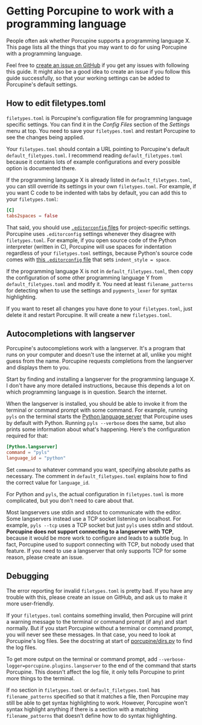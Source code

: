 # Getting Porcupine to work with a programming language

People often ask whether Porcupine supports a programming language X.
This page lists all the things that you may want to do for using Porcupine with a programming language.

Feel free to [create an issue on GitHub](https://github.com/Akuli/porcupine/issues/new)
if you get any issues with following this guide.
It might also be a good idea to create an issue if you follow this guide successfully,
so that your working settings can be added to Porcupine's default settings.


## How to edit filetypes.toml

`filetypes.toml` is Porcupine's configuration file for programming language specific settings.
You can find it in the *Config Files* section of the *Settings* menu at top.
You need to save your `filetypes.toml` and restart Porcupine to see the changes being applied.

Your `filetypes.toml` should contain a URL pointing to Porcupine's default `default_filetypes.toml`.
I recommend reading `default_filetypes.toml` because
it contains lots of example configurations and
every possible option is documented there.

If the programming language X is already listed in `default_filetypes.toml`,
you can still override its settings in your own `filetypes.toml`.
For example, if you want C code to be indented with tabs by default,
you can add this to your `filetypes.toml`:

```toml
[C]
tabs2spaces = false
```

That said, you should use [`.editorconfig` files](https://editorconfig.org/) for project-specific settings.
Porcupine uses `.editorconfig` settings whenever they disagree with `filetypes.toml`.
For example, if you open source code of the Python interpreter (written in C),
Porcupine will use spaces for indentation regardless of your `filetypes.toml` settings,
because Python's source code comes with
[this `.editorconfig` file](https://github.com/python/cpython/blob/main/.editorconfig)
that sets `indent_style = space`.

If the programming language X is not in `default_filetypes.toml`,
then copy the configuration of some other programming language Y from `default_filetypes.toml`
and modify it.
You need at least `filename_patterns` for detecting when to use the settings
and `pygments_lexer` for syntax highlighting.

If you want to reset all changes you have done to your `filetypes.toml`, just delete it
and restart Porcupine. It will create a new `filetypes.toml`.


## Autocompletions with langserver

Porcupine's autocompletions work with a langserver.
It's a program that runs on your computer and doesn't use the internet at all,
unlike you might guess from the name.
Porcupine requests completions from the langserver and displays them to you.

Start by finding and installing a langserver for the programming language X.
I don't have any more detailed instructions, because this depends a lot on which programming language is in question.
Search the internet.

When the langserver is installed, you should be able to invoke it from the terminal or command prompt with some command.
For example, running `pyls` on the terminal starts the
[Python language server](https://github.com/palantir/python-language-server)
that Porcupine uses by default with Python.
Running `pyls --verbose` does the same, but also prints some information about what's happening.
Here's the configuration required for that:

```toml
[Python.langserver]
command = "pyls"
language_id = "python"
```

Set `command` to whatever command you want, specifying absolute paths as necessary.
The comment in `default_filetypes.toml` explains how to find the correct value for `language_id`.

For Python and `pyls`, the actual configuration in `filetypes.toml` is more complicated, but you don't need to care about that.

Most langservers use stdin and stdout to communicate with the editor.
Some langservers instead use a TCP socket listening on localhost.
For example, `pyls --tcp` uses a TCP socket but just `pyls` uses stdin and stdout.
**Porcupine does not support connecting to a langserver with TCP**,
because it would be more work to configure and leads to a subtle bug.
In fact, Porcupine used to support connecting with TCP, but nobody used that feature.
If you need to use a langserver that only supports TCP for some reason, please create an issue.


## Debugging

The error reporting for invalid `filetypes.toml` is pretty bad.
If you have any trouble with this, please create an issue on GitHub,
and ask us to make it more user-friendly.

If your `filetypes.toml` contains something invalid, then Porcupine will print a
warning message to the terminal or command prompt (if any) and start normally.
But if you start Porcupine without a terminal or command prompt,
you will never see these messages.
In that case, you need to look at Porcupine's log files.
See the docstring at start of [porcupine/dirs.py](../porcupine/dirs.py) to find the log files.

To get more output on the terminal or command prompt,
add `--verbose-logger=porcupine.plugins.langserver` to the end of the command that starts Porcupine.
This doesn't affect the log file, it only tells Porcupine to print more things to the terminal.

If no section in `filetypes.toml` or `default_filetypes.toml` has `filename_patterns`
specified so that it matches a file,
then Porcupine may still be able to get syntax highlighting to work.
However, Porcupine won't syntax highlight anything
if there is a section with a matching `filename_patterns` that doesn't define how to do syntax highlighting.
